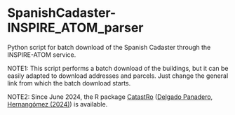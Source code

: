 # SpanishCadaster-INSPIRE_ATOM_parser
Python script for batch download of the Spanish Cadaster through the INSPIRE-ATOM service. 

NOTE1: This script performs a batch download of the buildings, but it can be easily adapted to download addresses and parcels. Just change the general link from which the batch download starts. 

NOTE2: Since June 2024, the R package [CatastRo](https://ropenspain.github.io/CatastRo/index.html) ([Delgado Panadero, Hernangómez (2024)](https://doi.org/10.5281/zenodo.11427138)) is available. 


